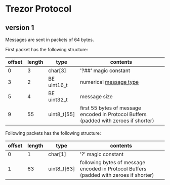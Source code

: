 # Trezor Protocol

## version 1

Messages are sent in packets of 64 bytes.

First packet has the following structure:

| offset | length | type        | contents                                                                              |
|--------|--------|-------------|---------------------------------------------------------------------------------------|
|      0 |      3 | char[3]     | '?##' magic constant                                                                  |
|      3 |      2 | BE uint16_t | numerical [message type](messages.proto#L76)                                          |
|      5 |      4 | BE uint32_t | message size                                                                          |
|      9 |     55 | uint8_t[55] | first 55 bytes of message encoded in Protocol Buffers (padded with zeroes if shorter) |

Following packets has the following structure:

| offset | length | type        | contents                                                                               |
|--------|--------|-------------|----------------------------------------------------------------------------------------|
|      0 |      1 | char[1]     | '?' magic constant                                                                     |
|      1 |     63 | uint8_t[63] | following bytes of message encoded in Protocol Buffers (padded with zeroes if shorter) |

